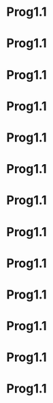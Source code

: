 # Prog1.1
# Prog1.1
# Prog1.1
# Prog1.1
# Prog1.1
# Prog1.1
# Prog1.1
# Prog1.1
# Prog1.1
# Prog1.1
# Prog1.1
# Prog1.1
# Prog1.1
